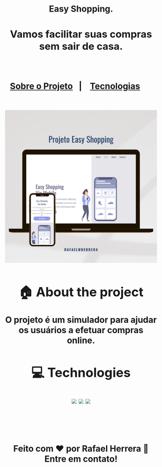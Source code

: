 <div class="markdown-heading" dir="auto">
  
  <h1 align="center" tabindex="-1" class="heading-element" dir="auto">
    <font style="vertical-align: inherit;">
      <font style="vertical-align: inherit;">
        Easy Shopping.
        
  <h3 align="center"> Vamos facilitar suas compras sem sair de casa. </h3>

<br>

<p align="center">
  <a href="#house-about-the-project">Sobre o Projeto</a>&nbsp;&nbsp;&nbsp;|&nbsp;&nbsp;&nbsp;
  <a href="#computer-technologies">Tecnologias</a>&nbsp;&nbsp;&nbsp;&nbsp;&nbsp;&nbsp;
</p>

<br>

<img src="https://github.com/rafaelwherrera/easy-shopping/blob/main/assets/mockup1.png?raw=true"/>
<br>

## :house: About the project

<p dir="auto"><font style="vertical-align: inherit;"><font style="vertical-align: inherit;">O projeto é um simulador para ajudar os usuários a efetuar compras online.
</font></font><br></p>

## :computer: Technologies

<img src="https://img.shields.io/badge/HTML5-E34F26?style=for-the-badge&logo=html5&logoColor=white" /> <img src="https://img.shields.io/badge/CSS3-1572B6?style=for-the-badge&logo=css3&logoColor=white"/> <img src="https://img.shields.io/badge/GIT-E44C30?style=for-the-badge&logo=git&logoColor=white" />

<br><br>

Feito com ♥ por Rafael Herrera 👋 Entre em contato!


